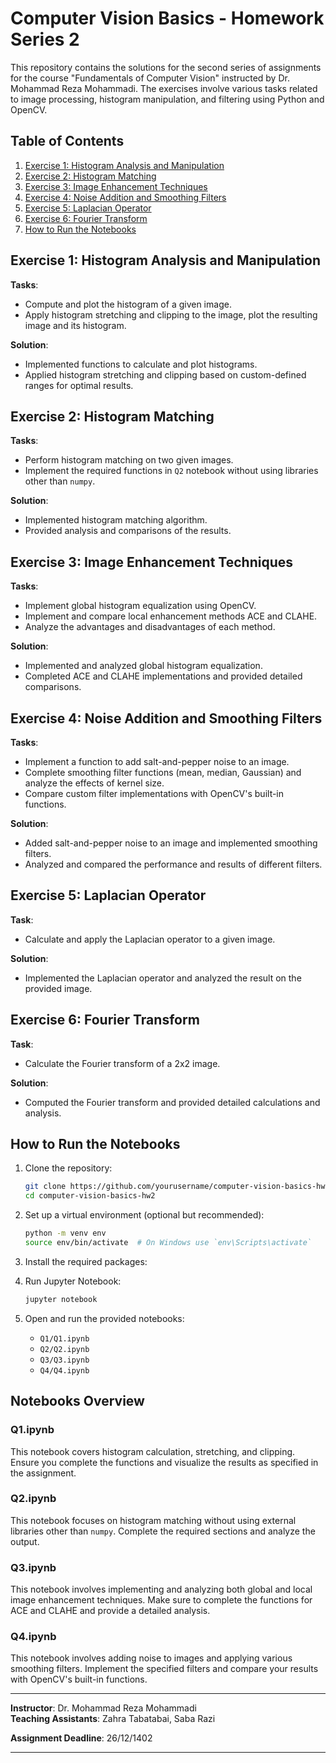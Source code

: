 # Computer Vision Basics - Homework Series 2

This repository contains the solutions for the second series of assignments for the course "Fundamentals of Computer Vision" instructed by Dr. Mohammad Reza Mohammadi. The exercises involve various tasks related to image processing, histogram manipulation, and filtering using Python and OpenCV.

## Table of Contents

1. [Exercise 1: Histogram Analysis and Manipulation](#exercise-1-histogram-analysis-and-manipulation)
2. [Exercise 2: Histogram Matching](#exercise-2-histogram-matching)
3. [Exercise 3: Image Enhancement Techniques](#exercise-3-image-enhancement-techniques)
4. [Exercise 4: Noise Addition and Smoothing Filters](#exercise-4-noise-addition-and-smoothing-filters)
5. [Exercise 5: Laplacian Operator](#exercise-5-laplacian-operator)
6. [Exercise 6: Fourier Transform](#exercise-6-fourier-transform)
7. [How to Run the Notebooks](#how-to-run-the-notebooks)

## Exercise 1: Histogram Analysis and Manipulation

**Tasks**:
- Compute and plot the histogram of a given image.
- Apply histogram stretching and clipping to the image, plot the resulting image and its histogram.

**Solution**:
- Implemented functions to calculate and plot histograms.
- Applied histogram stretching and clipping based on custom-defined ranges for optimal results.

## Exercise 2: Histogram Matching

**Tasks**:
- Perform histogram matching on two given images.
- Implement the required functions in `Q2` notebook without using libraries other than `numpy`.

**Solution**:
- Implemented histogram matching algorithm.
- Provided analysis and comparisons of the results.

## Exercise 3: Image Enhancement Techniques

**Tasks**:
- Implement global histogram equalization using OpenCV.
- Implement and compare local enhancement methods ACE and CLAHE.
- Analyze the advantages and disadvantages of each method.

**Solution**:
- Implemented and analyzed global histogram equalization.
- Completed ACE and CLAHE implementations and provided detailed comparisons.

## Exercise 4: Noise Addition and Smoothing Filters

**Tasks**:
- Implement a function to add salt-and-pepper noise to an image.
- Complete smoothing filter functions (mean, median, Gaussian) and analyze the effects of kernel size.
- Compare custom filter implementations with OpenCV's built-in functions.

**Solution**:
- Added salt-and-pepper noise to an image and implemented smoothing filters.
- Analyzed and compared the performance and results of different filters.

## Exercise 5: Laplacian Operator

**Task**:
- Calculate and apply the Laplacian operator to a given image.

**Solution**:
- Implemented the Laplacian operator and analyzed the result on the provided image.

## Exercise 6: Fourier Transform

**Task**:
- Calculate the Fourier transform of a 2x2 image.

**Solution**:
- Computed the Fourier transform and provided detailed calculations and analysis.

## How to Run the Notebooks

1. Clone the repository:
    ```sh
    git clone https://github.com/yourusername/computer-vision-basics-hw2.git
    cd computer-vision-basics-hw2
    ```

2. Set up a virtual environment (optional but recommended):
    ```sh
    python -m venv env
    source env/bin/activate  # On Windows use `env\Scripts\activate`
    ```

3. Install the required packages:

4. Run Jupyter Notebook:
    ```sh
    jupyter notebook
    ```

5. Open and run the provided notebooks:
    - `Q1/Q1.ipynb`
    - `Q2/Q2.ipynb`
    - `Q3/Q3.ipynb`
    - `Q4/Q4.ipynb`

## Notebooks Overview

### Q1.ipynb

This notebook covers histogram calculation, stretching, and clipping. Ensure you complete the functions and visualize the results as specified in the assignment.

### Q2.ipynb

This notebook focuses on histogram matching without using external libraries other than `numpy`. Complete the required sections and analyze the output.

### Q3.ipynb

This notebook involves implementing and analyzing both global and local image enhancement techniques. Make sure to complete the functions for ACE and CLAHE and provide a detailed analysis.

### Q4.ipynb

This notebook involves adding noise to images and applying various smoothing filters. Implement the specified filters and compare your results with OpenCV's built-in functions.

---

**Instructor**: Dr. Mohammad Reza Mohammadi  
**Teaching Assistants**: Zahra Tabatabai, Saba Razi

**Assignment Deadline**: 26/12/1402

---
